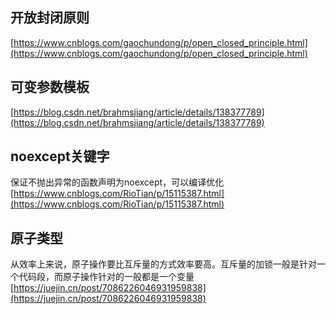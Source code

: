 ## 开放封闭原则
[https://www.cnblogs.com/gaochundong/p/open_closed_principle.html](https://www.cnblogs.com/gaochundong/p/open_closed_principle.html)

## 可变参数模板
[https://blog.csdn.net/brahmsjiang/article/details/138377789](https://blog.csdn.net/brahmsjiang/article/details/138377789)

## noexcept关键字
保证不抛出异常的函数声明为noexcept，可以编译优化
[https://www.cnblogs.com/RioTian/p/15115387.html](https://www.cnblogs.com/RioTian/p/15115387.html)

## 原子类型
从效率上来说，原子操作要比互斥量的方式效率要高。互斥量的加锁一般是针对一个代码段，而原子操作针对的一般都是一个变量
[https://juejin.cn/post/7086226046931959838](https://juejin.cn/post/7086226046931959838)